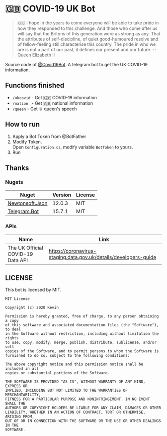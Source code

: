 # 🇬🇧 COVID-19 UK Bot

> 🇬🇧 I hope in the years to come everyone will be able to take pride in how they responded to this challenge. And those who come after us will say that the Britons of this generation were as strong as any. That the attributes of self-discipline, of quiet good-humoured resolve and of fellow-feeling still characterise this country. The pride in who we are is not a part of our past, it defines our present and our future. -- Queen Elizabeth II

Source code of [@Covid19Bot](https://t.me/Covid19UkBot). A telegram bot to get the UK COVID-19 information.

## Functions finished

- `/ukcovid` - Get 🇬🇧 COVID-19 information
- `/nation ` - Get 🇬🇧 national information
- `/queen`   - Get ♕ queen's speech

## How to run

1. Apply a Bot Token from @BotFather
1. Modify Token.  
   Open `Configuration.cs`, modify variable `BotToken` to yours.
1. Run

## Thanks

### Nugets

| Nuget | Version | License |
| ----- | ------- | ------- |
| [Newtonsoft.Json](https://www.nuget.org/packages/Newtonsoft.Json/) | 12.0.3 | MIT |
| [Telegram.Bot](https://www.nuget.org/packages/Telegram.Bot/) | 15.7.1 | MIT |

### APIs

| Name | Link |
| ---- | ---- |
| The UK Official COVID-19 Data API | <https://coronavirus-staging.data.gov.uk/details/developers-guide> |

## LICENSE

This bot is licensed by MIT.

```
MIT License

Copyright (c) 2020 Kevin

Permission is hereby granted, free of charge, to any person obtaining a copy
of this software and associated documentation files (the "Software"), to deal
in the Software without restriction, including without limitation the rights
to use, copy, modify, merge, publish, distribute, sublicense, and/or sell
copies of the Software, and to permit persons to whom the Software is
furnished to do so, subject to the following conditions:

The above copyright notice and this permission notice shall be included in all
copies or substantial portions of the Software.

THE SOFTWARE IS PROVIDED "AS IS", WITHOUT WARRANTY OF ANY KIND, EXPRESS OR
IMPLIED, INCLUDING BUT NOT LIMITED TO THE WARRANTIES OF MERCHANTABILITY,
FITNESS FOR A PARTICULAR PURPOSE AND NONINFRINGEMENT. IN NO EVENT SHALL THE
AUTHORS OR COPYRIGHT HOLDERS BE LIABLE FOR ANY CLAIM, DAMAGES OR OTHER
LIABILITY, WHETHER IN AN ACTION OF CONTRACT, TORT OR OTHERWISE, ARISING FROM,
OUT OF OR IN CONNECTION WITH THE SOFTWARE OR THE USE OR OTHER DEALINGS IN THE
SOFTWARE.
```

